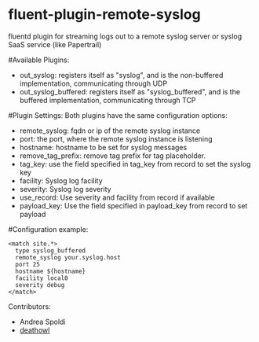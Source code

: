 fluent-plugin-remote-syslog
===========================

fluentd plugin for streaming logs out to a remote syslog server or syslog SaaS service (like Papertrail)

#Available Plugins:
* out_syslog: registers itself as "syslog", and is the non-buffered implementation, communicating through UDP
* out_syslog_buffered: registers itself as "syslog_buffered", and is the buffered implementation, communicating through TCP

#Plugin Settings:
Both plugins have the same configuration options:

* remote_syslog: fqdn or ip of the remote syslog instance
* port: the port, where the remote syslog instance is listening
* hostname: hostname to be set for syslog messages
* remove_tag_prefix: remove tag prefix for tag placeholder. 
* tag_key: use the field specified in tag_key from record to set the syslog key
* facility: Syslog log facility
* severity: Syslog log severity
* use_record: Use severity and facility from record if available
* payload_key: Use the field specified in payload_key from record to set payload

#Configuration example:
```
<match site.*>
  type syslog_buffered
  remote_syslog your.syslog.host
  port 25
  hostname ${hostname}
  facility local0
  severity debug
</match>
```


Contributors:

* Andrea Spoldi 
* [deathowl](http://github.com/deathowl)
